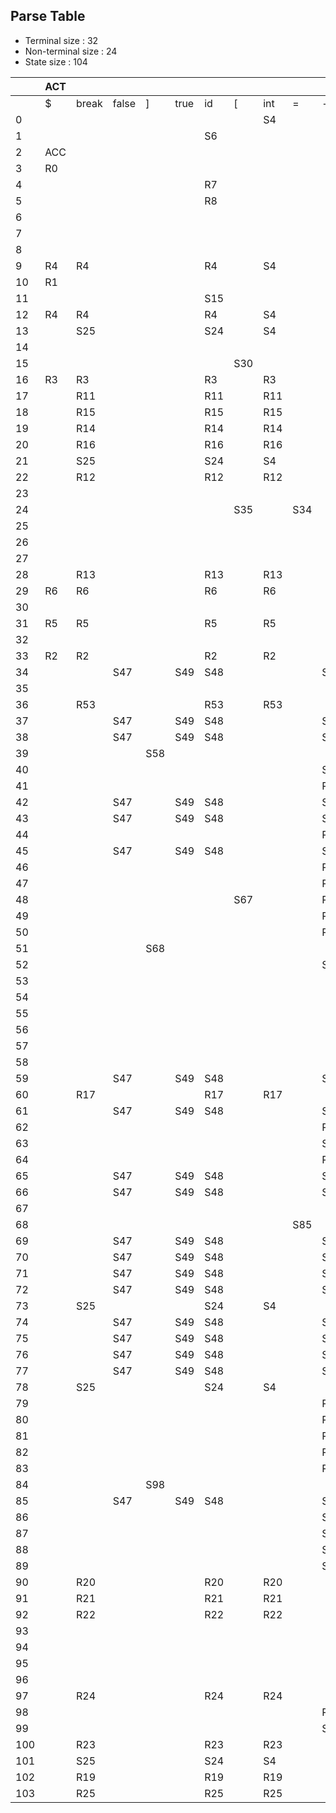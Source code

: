 ## Parse Table
- Terminal size : 32
- Non-terminal size : 24
- State size : 104

| | ACT |  |  |  |  |  |  |  |  |  |  |  |  |  |  |  |  |  |  |  |  |  |  |  |  |  |  |  |  |  |  |  | GOTO |  |  |  |  |  |  |  |  |  |  |  |  |  |  |  |  |  |  |  |  |  |  |  | 
| --- | --- | --- | --- | --- | --- | --- | --- | --- | --- | --- | --- | --- | --- | --- | --- | --- | --- | --- | --- | --- | --- | --- | --- | --- | --- | --- | --- | --- | --- | --- | --- | --- | --- | --- | --- | --- | --- | --- | --- | --- | --- | --- | --- | --- | --- | --- | --- | --- | --- | --- | --- | --- | --- | --- | --- | --- | 
| | $ | break | false | ] | true | id | [ | int | = | - | } | ) | num | ( | while | <= | > | { | else | || | ; | if | && | != | < | * | >= | float | + | == | / | ! | unary | equality | factor | block_tail | term | rel | bool | join | S | basics | block | if_stmt | declarations | program | assignment | expr | break_stmt | declaration | array_assignment | array_declaration | stmt | stmt_or_block | stmts | while_loop | 
| 0 |   |   |   |   |   |   |   | S4 |   |   |   |   |   |   |   |   |   |   |   |   |   |   |   |   |   |   |   | S5 |   |   |   |   |   |   |   |   |   |   |   |   | G2 | G1 |   |   |   | G3 |   |   |   |   |   |   |   |   |   |   | 
| 1 |   |   |   |   |   | S6 |   |   |   |   |   |   |   |   |   |   |   |   |   |   |   |   |   |   |   |   |   |   |   |   |   |   |   |   |   |   |   |   |   |   |   |   |   |   |   |   |   |   |   |   |   |   |   |   |   |   | 
| 2 | ACC |   |   |   |   |   |   |   |   |   |   |   |   |   |   |   |   |   |   |   |   |   |   |   |   |   |   |   |   |   |   |   |   |   |   |   |   |   |   |   |   |   |   |   |   |   |   |   |   |   |   |   |   |   |   |   | 
| 3 | R0 |   |   |   |   |   |   |   |   |   |   |   |   |   |   |   |   |   |   |   |   |   |   |   |   |   |   |   |   |   |   |   |   |   |   |   |   |   |   |   |   |   |   |   |   |   |   |   |   |   |   |   |   |   |   |   | 
| 4 |   |   |   |   |   | R7 |   |   |   |   |   |   |   |   |   |   |   |   |   |   |   |   |   |   |   |   |   |   |   |   |   |   |   |   |   |   |   |   |   |   |   |   |   |   |   |   |   |   |   |   |   |   |   |   |   |   | 
| 5 |   |   |   |   |   | R8 |   |   |   |   |   |   |   |   |   |   |   |   |   |   |   |   |   |   |   |   |   |   |   |   |   |   |   |   |   |   |   |   |   |   |   |   |   |   |   |   |   |   |   |   |   |   |   |   |   |   | 
| 6 |   |   |   |   |   |   |   |   |   |   |   |   |   | S7 |   |   |   |   |   |   |   |   |   |   |   |   |   |   |   |   |   |   |   |   |   |   |   |   |   |   |   |   |   |   |   |   |   |   |   |   |   |   |   |   |   |   | 
| 7 |   |   |   |   |   |   |   |   |   |   |   | S8 |   |   |   |   |   |   |   |   |   |   |   |   |   |   |   |   |   |   |   |   |   |   |   |   |   |   |   |   |   |   |   |   |   |   |   |   |   |   |   |   |   |   |   |   | 
| 8 |   |   |   |   |   |   |   |   |   |   |   |   |   |   |   |   |   | S9 |   |   |   |   |   |   |   |   |   |   |   |   |   |   |   |   |   |   |   |   |   |   |   |   | G10 |   |   |   |   |   |   |   |   |   |   |   |   |   | 
| 9 | R4 | R4 |   |   |   | R4 |   | S4 |   |   | R4 |   |   |   | R4 |   |   |   | R4 |   |   | R4 |   |   |   |   |   | S5 |   |   |   |   |   |   |   |   |   |   |   |   |   | G11 |   |   | G13 |   |   |   |   | G12 |   | G14 |   |   |   |   | 
| 10 | R1 |   |   |   |   |   |   |   |   |   |   |   |   |   |   |   |   |   |   |   |   |   |   |   |   |   |   |   |   |   |   |   |   |   |   |   |   |   |   |   |   |   |   |   |   |   |   |   |   |   |   |   |   |   |   |   | 
| 11 |   |   |   |   |   | S15 |   |   |   |   |   |   |   |   |   |   |   |   |   |   |   |   |   |   |   |   |   |   |   |   |   |   |   |   |   |   |   |   |   |   |   |   |   |   |   |   |   |   |   |   |   |   |   |   |   |   | 
| 12 | R4 | R4 |   |   |   | R4 |   | S4 |   |   | R4 |   |   |   | R4 |   |   |   | R4 |   |   | R4 |   |   |   |   |   | S5 |   |   |   |   |   |   |   |   |   |   |   |   |   | G11 |   |   | G16 |   |   |   |   | G12 |   | G14 |   |   |   |   | 
| 13 |   | S25 |   |   |   | S24 |   | S4 |   |   | R10 |   |   |   | S26 |   |   |   |   |   |   | S27 |   |   |   |   |   | S5 |   |   |   |   |   |   |   |   |   |   |   |   |   | G11 |   | G18 |   |   | G17 |   | G20 | G22 | G28 | G14 | G21 |   | G23 | G19 | 
| 14 |   |   |   |   |   |   |   |   |   |   |   |   |   |   |   |   |   |   |   |   | S29 |   |   |   |   |   |   |   |   |   |   |   |   |   |   |   |   |   |   |   |   |   |   |   |   |   |   |   |   |   |   |   |   |   |   |   | 
| 15 |   |   |   |   |   |   | S30 |   |   |   |   |   |   |   |   |   |   |   |   |   | S31 |   |   |   |   |   |   |   |   |   |   |   |   |   |   |   |   |   |   |   |   |   |   |   |   |   |   |   |   |   |   |   |   |   |   |   | 
| 16 | R3 | R3 |   |   |   | R3 |   | R3 |   |   | R3 |   |   |   | R3 |   |   |   | R3 |   |   | R3 |   |   |   |   |   | R3 |   |   |   |   |   |   |   |   |   |   |   |   |   |   |   |   |   |   |   |   |   |   |   |   |   |   |   |   | 
| 17 |   | R11 |   |   |   | R11 |   | R11 |   |   | R11 |   |   |   | R11 |   |   |   | R11 |   |   | R11 |   |   |   |   |   | R11 |   |   |   |   |   |   |   |   |   |   |   |   |   |   |   |   |   |   |   |   |   |   |   |   |   |   |   |   | 
| 18 |   | R15 |   |   |   | R15 |   | R15 |   |   | R15 |   |   |   | R15 |   |   |   | R15 |   |   | R15 |   |   |   |   |   | R15 |   |   |   |   |   |   |   |   |   |   |   |   |   |   |   |   |   |   |   |   |   |   |   |   |   |   |   |   | 
| 19 |   | R14 |   |   |   | R14 |   | R14 |   |   | R14 |   |   |   | R14 |   |   |   | R14 |   |   | R14 |   |   |   |   |   | R14 |   |   |   |   |   |   |   |   |   |   |   |   |   |   |   |   |   |   |   |   |   |   |   |   |   |   |   |   | 
| 20 |   | R16 |   |   |   | R16 |   | R16 |   |   | R16 |   |   |   | R16 |   |   |   | R16 |   |   | R16 |   |   |   |   |   | R16 |   |   |   |   |   |   |   |   |   |   |   |   |   |   |   |   |   |   |   |   |   |   |   |   |   |   |   |   | 
| 21 |   | S25 |   |   |   | S24 |   | S4 |   |   | R10 |   |   |   | S26 |   |   |   |   |   |   | S27 |   |   |   |   |   | S5 |   |   |   |   |   |   |   |   |   |   |   |   |   | G11 |   | G18 |   |   | G17 |   | G20 | G22 | G28 | G14 | G21 |   | G32 | G19 | 
| 22 |   | R12 |   |   |   | R12 |   | R12 |   |   | R12 |   |   |   | R12 |   |   |   | R12 |   |   | R12 |   |   |   |   |   | R12 |   |   |   |   |   |   |   |   |   |   |   |   |   |   |   |   |   |   |   |   |   |   |   |   |   |   |   |   | 
| 23 |   |   |   |   |   |   |   |   |   |   | S33 |   |   |   |   |   |   |   |   |   |   |   |   |   |   |   |   |   |   |   |   |   |   |   |   |   |   |   |   |   |   |   |   |   |   |   |   |   |   |   |   |   |   |   |   |   | 
| 24 |   |   |   |   |   |   | S35 |   | S34 |   |   |   |   |   |   |   |   |   |   |   |   |   |   |   |   |   |   |   |   |   |   |   |   |   |   |   |   |   |   |   |   |   |   |   |   |   |   |   |   |   |   |   |   |   |   |   | 
| 25 |   |   |   |   |   |   |   |   |   |   |   |   |   |   |   |   |   |   |   |   | S36 |   |   |   |   |   |   |   |   |   |   |   |   |   |   |   |   |   |   |   |   |   |   |   |   |   |   |   |   |   |   |   |   |   |   |   | 
| 26 |   |   |   |   |   |   |   |   |   |   |   |   |   | S37 |   |   |   |   |   |   |   |   |   |   |   |   |   |   |   |   |   |   |   |   |   |   |   |   |   |   |   |   |   |   |   |   |   |   |   |   |   |   |   |   |   |   | 
| 27 |   |   |   |   |   |   |   |   |   |   |   |   |   | S38 |   |   |   |   |   |   |   |   |   |   |   |   |   |   |   |   |   |   |   |   |   |   |   |   |   |   |   |   |   |   |   |   |   |   |   |   |   |   |   |   |   |   | 
| 28 |   | R13 |   |   |   | R13 |   | R13 |   |   | R13 |   |   |   | R13 |   |   |   | R13 |   |   | R13 |   |   |   |   |   | R13 |   |   |   |   |   |   |   |   |   |   |   |   |   |   |   |   |   |   |   |   |   |   |   |   |   |   |   |   | 
| 29 | R6 | R6 |   |   |   | R6 |   | R6 |   |   | R6 |   |   |   | R6 |   |   |   | R6 |   |   | R6 |   |   |   |   |   | R6 |   |   |   |   |   |   |   |   |   |   |   |   |   |   |   |   |   |   |   |   |   |   |   |   |   |   |   |   | 
| 30 |   |   |   |   |   |   |   |   |   |   |   |   | S39 |   |   |   |   |   |   |   |   |   |   |   |   |   |   |   |   |   |   |   |   |   |   |   |   |   |   |   |   |   |   |   |   |   |   |   |   |   |   |   |   |   |   |   | 
| 31 | R5 | R5 |   |   |   | R5 |   | R5 |   |   | R5 |   |   |   | R5 |   |   |   | R5 |   |   | R5 |   |   |   |   |   | R5 |   |   |   |   |   |   |   |   |   |   |   |   |   |   |   |   |   |   |   |   |   |   |   |   |   |   |   |   | 
| 32 |   |   |   |   |   |   |   |   |   |   | R9 |   |   |   |   |   |   |   |   |   |   |   |   |   |   |   |   |   |   |   |   |   |   |   |   |   |   |   |   |   |   |   |   |   |   |   |   |   |   |   |   |   |   |   |   |   | 
| 33 | R2 | R2 |   |   |   | R2 |   | R2 |   |   | R2 |   |   |   | R2 |   |   |   | R2 |   |   | R2 |   |   |   |   |   | R2 |   |   |   |   |   |   |   |   |   |   |   |   |   |   |   |   |   |   |   |   |   |   |   |   |   |   |   |   | 
| 34 |   |   | S47 |   | S49 | S48 |   |   |   | S45 |   |   | S44 | S43 |   |   |   |   |   |   |   |   |   |   |   |   |   |   |   |   |   | S42 | G41 |   | G50 |   | G46 |   |   |   |   |   |   |   |   |   |   | G40 |   |   |   |   |   |   |   |   | 
| 35 |   |   |   |   |   |   |   |   |   |   |   |   | S51 |   |   |   |   |   |   |   |   |   |   |   |   |   |   |   |   |   |   |   |   |   |   |   |   |   |   |   |   |   |   |   |   |   |   |   |   |   |   |   |   |   |   |   | 
| 36 |   | R53 |   |   |   | R53 |   | R53 |   |   | R53 |   |   |   | R53 |   |   |   | R53 |   |   | R53 |   |   |   |   |   | R53 |   |   |   |   |   |   |   |   |   |   |   |   |   |   |   |   |   |   |   |   |   |   |   |   |   |   |   |   | 
| 37 |   |   | S47 |   | S49 | S48 |   |   |   | S45 |   |   | S44 | S43 |   |   |   |   |   |   |   |   |   |   |   |   |   |   |   |   |   | S42 | G41 | G55 | G50 |   | G46 | G54 | G53 | G56 |   |   |   |   |   |   |   | G52 |   |   |   |   |   |   |   |   | 
| 38 |   |   | S47 |   | S49 | S48 |   |   |   | S45 |   |   | S44 | S43 |   |   |   |   |   |   |   |   |   |   |   |   |   |   |   |   |   | S42 | G41 | G55 | G50 |   | G46 | G54 | G57 | G56 |   |   |   |   |   |   |   | G52 |   |   |   |   |   |   |   |   | 
| 39 |   |   |   | S58 |   |   |   |   |   |   |   |   |   |   |   |   |   |   |   |   |   |   |   |   |   |   |   |   |   |   |   |   |   |   |   |   |   |   |   |   |   |   |   |   |   |   |   |   |   |   |   |   |   |   |   |   | 
| 40 |   |   |   |   |   |   |   |   |   | S59 |   |   |   |   |   |   |   |   |   |   | S60 |   |   |   |   |   |   |   | S61 |   |   |   |   |   |   |   |   |   |   |   |   |   |   |   |   |   |   |   |   |   |   |   |   |   |   |   | 
| 41 |   |   |   |   |   |   |   |   |   | R43 |   | R43 |   |   |   | R43 | R43 |   |   | R43 | R43 |   | R43 | R43 | R43 | R43 | R43 |   | R43 | R43 | R43 |   |   |   |   |   |   |   |   |   |   |   |   |   |   |   |   |   |   |   |   |   |   |   |   |   | 
| 42 |   |   | S47 |   | S49 | S48 |   |   |   | S45 |   |   | S44 | S43 |   |   |   |   |   |   |   |   |   |   |   |   |   |   |   |   |   | S42 | G62 |   | G50 |   |   |   |   |   |   |   |   |   |   |   |   |   |   |   |   |   |   |   |   |   | 
| 43 |   |   | S47 |   | S49 | S48 |   |   |   | S45 |   |   | S44 | S43 |   |   |   |   |   |   |   |   |   |   |   |   |   |   |   |   |   | S42 | G41 |   | G50 |   | G46 |   |   |   |   |   |   |   |   |   |   | G63 |   |   |   |   |   |   |   |   | 
| 44 |   |   |   |   |   |   |   |   |   | R50 |   | R50 |   |   |   | R50 | R50 |   |   | R50 | R50 |   | R50 | R50 | R50 | R50 | R50 |   | R50 | R50 | R50 |   |   |   |   |   |   |   |   |   |   |   |   |   |   |   |   |   |   |   |   |   |   |   |   |   | 
| 45 |   |   | S47 |   | S49 | S48 |   |   |   | S45 |   |   | S44 | S43 |   |   |   |   |   |   |   |   |   |   |   |   |   |   |   |   |   | S42 | G64 |   | G50 |   |   |   |   |   |   |   |   |   |   |   |   |   |   |   |   |   |   |   |   |   | 
| 46 |   |   |   |   |   |   |   |   |   | R40 |   | R40 |   |   |   | R40 | R40 |   |   | R40 | R40 |   | R40 | R40 | R40 | S66 | R40 |   | R40 | R40 | S65 |   |   |   |   |   |   |   |   |   |   |   |   |   |   |   |   |   |   |   |   |   |   |   |   |   | 
| 47 |   |   |   |   |   |   |   |   |   | R52 |   | R52 |   |   |   | R52 | R52 |   |   | R52 | R52 |   | R52 | R52 | R52 | R52 | R52 |   | R52 | R52 | R52 |   |   |   |   |   |   |   |   |   |   |   |   |   |   |   |   |   |   |   |   |   |   |   |   |   | 
| 48 |   |   |   |   |   |   | S67 |   |   | R48 |   | R48 |   |   |   | R48 | R48 |   |   | R48 | R48 |   | R48 | R48 | R48 | R48 | R48 |   | R48 | R48 | R48 |   |   |   |   |   |   |   |   |   |   |   |   |   |   |   |   |   |   |   |   |   |   |   |   |   | 
| 49 |   |   |   |   |   |   |   |   |   | R51 |   | R51 |   |   |   | R51 | R51 |   |   | R51 | R51 |   | R51 | R51 | R51 | R51 | R51 |   | R51 | R51 | R51 |   |   |   |   |   |   |   |   |   |   |   |   |   |   |   |   |   |   |   |   |   |   |   |   |   | 
| 50 |   |   |   |   |   |   |   |   |   | R46 |   | R46 |   |   |   | R46 | R46 |   |   | R46 | R46 |   | R46 | R46 | R46 | R46 | R46 |   | R46 | R46 | R46 |   |   |   |   |   |   |   |   |   |   |   |   |   |   |   |   |   |   |   |   |   |   |   |   |   | 
| 51 |   |   |   | S68 |   |   |   |   |   |   |   |   |   |   |   |   |   |   |   |   |   |   |   |   |   |   |   |   |   |   |   |   |   |   |   |   |   |   |   |   |   |   |   |   |   |   |   |   |   |   |   |   |   |   |   |   | 
| 52 |   |   |   |   |   |   |   |   |   | S59 |   | R37 |   |   |   | S69 | S70 |   |   | R37 |   |   | R37 | R37 | S71 |   | S72 |   | S61 | R37 |   |   |   |   |   |   |   |   |   |   |   |   |   |   |   |   |   |   |   |   |   |   |   |   |   |   | 
| 53 |   |   |   |   |   |   |   |   |   |   |   | S73 |   |   |   |   |   |   |   | S74 |   |   |   |   |   |   |   |   |   |   |   |   |   |   |   |   |   |   |   |   |   |   |   |   |   |   |   |   |   |   |   |   |   |   |   |   | 
| 54 |   |   |   |   |   |   |   |   |   |   |   | R32 |   |   |   |   |   |   |   | R32 |   |   | R32 | R32 |   |   |   |   |   | R32 |   |   |   |   |   |   |   |   |   |   |   |   |   |   |   |   |   |   |   |   |   |   |   |   |   |   | 
| 55 |   |   |   |   |   |   |   |   |   |   |   | R29 |   |   |   |   |   |   |   | R29 |   |   | R29 | S76 |   |   |   |   |   | S75 |   |   |   |   |   |   |   |   |   |   |   |   |   |   |   |   |   |   |   |   |   |   |   |   |   |   | 
| 56 |   |   |   |   |   |   |   |   |   |   |   | R27 |   |   |   |   |   |   |   | R27 |   |   | S77 |   |   |   |   |   |   |   |   |   |   |   |   |   |   |   |   |   |   |   |   |   |   |   |   |   |   |   |   |   |   |   |   |   | 
| 57 |   |   |   |   |   |   |   |   |   |   |   | S78 |   |   |   |   |   |   |   | S74 |   |   |   |   |   |   |   |   |   |   |   |   |   |   |   |   |   |   |   |   |   |   |   |   |   |   |   |   |   |   |   |   |   |   |   |   | 
| 58 |   |   |   |   |   |   |   |   |   |   |   |   |   |   |   |   |   |   |   |   | R18 |   |   |   |   |   |   |   |   |   |   |   |   |   |   |   |   |   |   |   |   |   |   |   |   |   |   |   |   |   |   |   |   |   |   |   | 
| 59 |   |   | S47 |   | S49 | S48 |   |   |   | S45 |   |   | S44 | S43 |   |   |   |   |   |   |   |   |   |   |   |   |   |   |   |   |   | S42 | G41 |   | G50 |   | G79 |   |   |   |   |   |   |   |   |   |   |   |   |   |   |   |   |   |   |   | 
| 60 |   | R17 |   |   |   | R17 |   | R17 |   |   | R17 |   |   |   | R17 |   |   |   | R17 |   |   | R17 |   |   |   |   |   | R17 |   |   |   |   |   |   |   |   |   |   |   |   |   |   |   |   |   |   |   |   |   |   |   |   |   |   |   |   | 
| 61 |   |   | S47 |   | S49 | S48 |   |   |   | S45 |   |   | S44 | S43 |   |   |   |   |   |   |   |   |   |   |   |   |   |   |   |   |   | S42 | G41 |   | G50 |   | G80 |   |   |   |   |   |   |   |   |   |   |   |   |   |   |   |   |   |   |   | 
| 62 |   |   |   |   |   |   |   |   |   | R44 |   | R44 |   |   |   | R44 | R44 |   |   | R44 | R44 |   | R44 | R44 | R44 | R44 | R44 |   | R44 | R44 | R44 |   |   |   |   |   |   |   |   |   |   |   |   |   |   |   |   |   |   |   |   |   |   |   |   |   | 
| 63 |   |   |   |   |   |   |   |   |   | S59 |   | S81 |   |   |   |   |   |   |   |   |   |   |   |   |   |   |   |   | S61 |   |   |   |   |   |   |   |   |   |   |   |   |   |   |   |   |   |   |   |   |   |   |   |   |   |   |   | 
| 64 |   |   |   |   |   |   |   |   |   | R45 |   | R45 |   |   |   | R45 | R45 |   |   | R45 | R45 |   | R45 | R45 | R45 | R45 | R45 |   | R45 | R45 | R45 |   |   |   |   |   |   |   |   |   |   |   |   |   |   |   |   |   |   |   |   |   |   |   |   |   | 
| 65 |   |   | S47 |   | S49 | S48 |   |   |   | S45 |   |   | S44 | S43 |   |   |   |   |   |   |   |   |   |   |   |   |   |   |   |   |   | S42 | G82 |   | G50 |   |   |   |   |   |   |   |   |   |   |   |   |   |   |   |   |   |   |   |   |   | 
| 66 |   |   | S47 |   | S49 | S48 |   |   |   | S45 |   |   | S44 | S43 |   |   |   |   |   |   |   |   |   |   |   |   |   |   |   |   |   | S42 | G83 |   | G50 |   |   |   |   |   |   |   |   |   |   |   |   |   |   |   |   |   |   |   |   |   | 
| 67 |   |   |   |   |   |   |   |   |   |   |   |   | S84 |   |   |   |   |   |   |   |   |   |   |   |   |   |   |   |   |   |   |   |   |   |   |   |   |   |   |   |   |   |   |   |   |   |   |   |   |   |   |   |   |   |   |   | 
| 68 |   |   |   |   |   |   |   |   | S85 |   |   |   |   |   |   |   |   |   |   |   |   |   |   |   |   |   |   |   |   |   |   |   |   |   |   |   |   |   |   |   |   |   |   |   |   |   |   |   |   |   |   |   |   |   |   |   | 
| 69 |   |   | S47 |   | S49 | S48 |   |   |   | S45 |   |   | S44 | S43 |   |   |   |   |   |   |   |   |   |   |   |   |   |   |   |   |   | S42 | G41 |   | G50 |   | G46 |   |   |   |   |   |   |   |   |   |   | G86 |   |   |   |   |   |   |   |   | 
| 70 |   |   | S47 |   | S49 | S48 |   |   |   | S45 |   |   | S44 | S43 |   |   |   |   |   |   |   |   |   |   |   |   |   |   |   |   |   | S42 | G41 |   | G50 |   | G46 |   |   |   |   |   |   |   |   |   |   | G87 |   |   |   |   |   |   |   |   | 
| 71 |   |   | S47 |   | S49 | S48 |   |   |   | S45 |   |   | S44 | S43 |   |   |   |   |   |   |   |   |   |   |   |   |   |   |   |   |   | S42 | G41 |   | G50 |   | G46 |   |   |   |   |   |   |   |   |   |   | G88 |   |   |   |   |   |   |   |   | 
| 72 |   |   | S47 |   | S49 | S48 |   |   |   | S45 |   |   | S44 | S43 |   |   |   |   |   |   |   |   |   |   |   |   |   |   |   |   |   | S42 | G41 |   | G50 |   | G46 |   |   |   |   |   |   |   |   |   |   | G89 |   |   |   |   |   |   |   |   | 
| 73 |   | S25 |   |   |   | S24 |   | S4 |   |   |   |   |   |   | S26 |   |   | S9 |   |   |   | S27 |   |   |   |   |   | S5 |   |   |   |   |   |   |   |   |   |   |   |   |   | G11 | G92 | G18 |   |   | G17 |   | G20 | G22 | G28 | G14 | G91 | G90 |   | G19 | 
| 74 |   |   | S47 |   | S49 | S48 |   |   |   | S45 |   |   | S44 | S43 |   |   |   |   |   |   |   |   |   |   |   |   |   |   |   |   |   | S42 | G41 | G55 | G50 |   | G46 | G54 |   | G93 |   |   |   |   |   |   |   | G52 |   |   |   |   |   |   |   |   | 
| 75 |   |   | S47 |   | S49 | S48 |   |   |   | S45 |   |   | S44 | S43 |   |   |   |   |   |   |   |   |   |   |   |   |   |   |   |   |   | S42 | G41 |   | G50 |   | G46 | G94 |   |   |   |   |   |   |   |   |   | G52 |   |   |   |   |   |   |   |   | 
| 76 |   |   | S47 |   | S49 | S48 |   |   |   | S45 |   |   | S44 | S43 |   |   |   |   |   |   |   |   |   |   |   |   |   |   |   |   |   | S42 | G41 |   | G50 |   | G46 | G95 |   |   |   |   |   |   |   |   |   | G52 |   |   |   |   |   |   |   |   | 
| 77 |   |   | S47 |   | S49 | S48 |   |   |   | S45 |   |   | S44 | S43 |   |   |   |   |   |   |   |   |   |   |   |   |   |   |   |   |   | S42 | G41 | G96 | G50 |   | G46 | G54 |   |   |   |   |   |   |   |   |   | G52 |   |   |   |   |   |   |   |   | 
| 78 |   | S25 |   |   |   | S24 |   | S4 |   |   |   |   |   |   | S26 |   |   | S9 |   |   |   | S27 |   |   |   |   |   | S5 |   |   |   |   |   |   |   |   |   |   |   |   |   | G11 | G92 | G18 |   |   | G17 |   | G20 | G22 | G28 | G14 | G91 | G97 |   | G19 | 
| 79 |   |   |   |   |   |   |   |   |   | R39 |   | R39 |   |   |   | R39 | R39 |   |   | R39 | R39 |   | R39 | R39 | R39 | S66 | R39 |   | R39 | R39 | S65 |   |   |   |   |   |   |   |   |   |   |   |   |   |   |   |   |   |   |   |   |   |   |   |   |   | 
| 80 |   |   |   |   |   |   |   |   |   | R38 |   | R38 |   |   |   | R38 | R38 |   |   | R38 | R38 |   | R38 | R38 | R38 | S66 | R38 |   | R38 | R38 | S65 |   |   |   |   |   |   |   |   |   |   |   |   |   |   |   |   |   |   |   |   |   |   |   |   |   | 
| 81 |   |   |   |   |   |   |   |   |   | R47 |   | R47 |   |   |   | R47 | R47 |   |   | R47 | R47 |   | R47 | R47 | R47 | R47 | R47 |   | R47 | R47 | R47 |   |   |   |   |   |   |   |   |   |   |   |   |   |   |   |   |   |   |   |   |   |   |   |   |   | 
| 82 |   |   |   |   |   |   |   |   |   | R42 |   | R42 |   |   |   | R42 | R42 |   |   | R42 | R42 |   | R42 | R42 | R42 | R42 | R42 |   | R42 | R42 | R42 |   |   |   |   |   |   |   |   |   |   |   |   |   |   |   |   |   |   |   |   |   |   |   |   |   | 
| 83 |   |   |   |   |   |   |   |   |   | R41 |   | R41 |   |   |   | R41 | R41 |   |   | R41 | R41 |   | R41 | R41 | R41 | R41 | R41 |   | R41 | R41 | R41 |   |   |   |   |   |   |   |   |   |   |   |   |   |   |   |   |   |   |   |   |   |   |   |   |   | 
| 84 |   |   |   | S98 |   |   |   |   |   |   |   |   |   |   |   |   |   |   |   |   |   |   |   |   |   |   |   |   |   |   |   |   |   |   |   |   |   |   |   |   |   |   |   |   |   |   |   |   |   |   |   |   |   |   |   |   | 
| 85 |   |   | S47 |   | S49 | S48 |   |   |   | S45 |   |   | S44 | S43 |   |   |   |   |   |   |   |   |   |   |   |   |   |   |   |   |   | S42 | G41 |   | G50 |   | G46 |   |   |   |   |   |   |   |   |   |   | G99 |   |   |   |   |   |   |   |   | 
| 86 |   |   |   |   |   |   |   |   |   | S59 |   | R34 |   |   |   |   |   |   |   | R34 |   |   | R34 | R34 |   |   |   |   | S61 | R34 |   |   |   |   |   |   |   |   |   |   |   |   |   |   |   |   |   |   |   |   |   |   |   |   |   |   | 
| 87 |   |   |   |   |   |   |   |   |   | S59 |   | R35 |   |   |   |   |   |   |   | R35 |   |   | R35 | R35 |   |   |   |   | S61 | R35 |   |   |   |   |   |   |   |   |   |   |   |   |   |   |   |   |   |   |   |   |   |   |   |   |   |   | 
| 88 |   |   |   |   |   |   |   |   |   | S59 |   | R33 |   |   |   |   |   |   |   | R33 |   |   | R33 | R33 |   |   |   |   | S61 | R33 |   |   |   |   |   |   |   |   |   |   |   |   |   |   |   |   |   |   |   |   |   |   |   |   |   |   | 
| 89 |   |   |   |   |   |   |   |   |   | S59 |   | R36 |   |   |   |   |   |   |   | R36 |   |   | R36 | R36 |   |   |   |   | S61 | R36 |   |   |   |   |   |   |   |   |   |   |   |   |   |   |   |   |   |   |   |   |   |   |   |   |   |   | 
| 90 |   | R20 |   |   |   | R20 |   | R20 |   |   | R20 |   |   |   | R20 |   |   |   | R20 |   |   | R20 |   |   |   |   |   | R20 |   |   |   |   |   |   |   |   |   |   |   |   |   |   |   |   |   |   |   |   |   |   |   |   |   |   |   |   | 
| 91 |   | R21 |   |   |   | R21 |   | R21 |   |   | R21 |   |   |   | R21 |   |   |   | R21 |   |   | R21 |   |   |   |   |   | R21 |   |   |   |   |   |   |   |   |   |   |   |   |   |   |   |   |   |   |   |   |   |   |   |   |   |   |   |   | 
| 92 |   | R22 |   |   |   | R22 |   | R22 |   |   | R22 |   |   |   | R22 |   |   |   | R22 |   |   | R22 |   |   |   |   |   | R22 |   |   |   |   |   |   |   |   |   |   |   |   |   |   |   |   |   |   |   |   |   |   |   |   |   |   |   |   | 
| 93 |   |   |   |   |   |   |   |   |   |   |   | R26 |   |   |   |   |   |   |   | R26 |   |   | S77 |   |   |   |   |   |   |   |   |   |   |   |   |   |   |   |   |   |   |   |   |   |   |   |   |   |   |   |   |   |   |   |   |   | 
| 94 |   |   |   |   |   |   |   |   |   |   |   | R30 |   |   |   |   |   |   |   | R30 |   |   | R30 | R30 |   |   |   |   |   | R30 |   |   |   |   |   |   |   |   |   |   |   |   |   |   |   |   |   |   |   |   |   |   |   |   |   |   | 
| 95 |   |   |   |   |   |   |   |   |   |   |   | R31 |   |   |   |   |   |   |   | R31 |   |   | R31 | R31 |   |   |   |   |   | R31 |   |   |   |   |   |   |   |   |   |   |   |   |   |   |   |   |   |   |   |   |   |   |   |   |   |   | 
| 96 |   |   |   |   |   |   |   |   |   |   |   | R28 |   |   |   |   |   |   |   | R28 |   |   | R28 | S76 |   |   |   |   |   | S75 |   |   |   |   |   |   |   |   |   |   |   |   |   |   |   |   |   |   |   |   |   |   |   |   |   |   | 
| 97 |   | R24 |   |   |   | R24 |   | R24 |   |   | R24 |   |   |   | R24 |   |   |   | S101 |   |   | R24 |   |   |   |   |   | R24 |   |   |   |   |   |   |   | G100 |   |   |   |   |   |   |   |   |   |   |   |   |   |   |   |   |   |   |   |   | 
| 98 |   |   |   |   |   |   |   |   |   | R49 |   | R49 |   |   |   | R49 | R49 |   |   | R49 | R49 |   | R49 | R49 | R49 | R49 | R49 |   | R49 | R49 | R49 |   |   |   |   |   |   |   |   |   |   |   |   |   |   |   |   |   |   |   |   |   |   |   |   |   | 
| 99 |   |   |   |   |   |   |   |   |   | S59 |   |   |   |   |   |   |   |   |   |   | S102 |   |   |   |   |   |   |   | S61 |   |   |   |   |   |   |   |   |   |   |   |   |   |   |   |   |   |   |   |   |   |   |   |   |   |   |   | 
| 100 |   | R23 |   |   |   | R23 |   | R23 |   |   | R23 |   |   |   | R23 |   |   |   | R23 |   |   | R23 |   |   |   |   |   | R23 |   |   |   |   |   |   |   |   |   |   |   |   |   |   |   |   |   |   |   |   |   |   |   |   |   |   |   |   | 
| 101 |   | S25 |   |   |   | S24 |   | S4 |   |   |   |   |   |   | S26 |   |   | S9 |   |   |   | S27 |   |   |   |   |   | S5 |   |   |   |   |   |   |   |   |   |   |   |   |   | G11 | G92 | G18 |   |   | G17 |   | G20 | G22 | G28 | G14 | G91 | G103 |   | G19 | 
| 102 |   | R19 |   |   |   | R19 |   | R19 |   |   | R19 |   |   |   | R19 |   |   |   | R19 |   |   | R19 |   |   |   |   |   | R19 |   |   |   |   |   |   |   |   |   |   |   |   |   |   |   |   |   |   |   |   |   |   |   |   |   |   |   |   | 
| 103 |   | R25 |   |   |   | R25 |   | R25 |   |   | R25 |   |   |   | R25 |   |   |   | R25 |   |   | R25 |   |   |   |   |   | R25 |   |   |   |   |   |   |   |   |   |   |   |   |   |   |   |   |   |   |   |   |   |   |   |   |   |   |   |   | 
